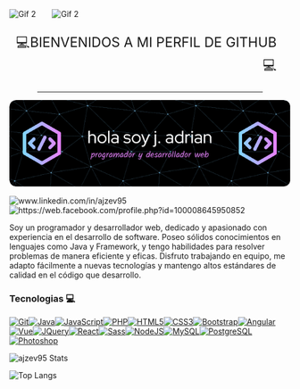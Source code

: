 <div style="overflow: hidden;">
    <img src="https://media.giphy.com/media/v1.Y2lkPTc5MGI3NjExb3NmMHVlbG84NDF4OGM5N3JlMnJ0MTA3Nmk3M2h3ZGhkN292ODh3dSZlcD12MV9zdGlja2Vyc19zZWFyY2gmY3Q9cw/13xxoHrXk4Rrdm/giphy.gif" class="gif" alt="Gif 2" style="margin-right: 25px; margin-top: -100px;">
    <img src="https://media.giphy.com/media/v1.Y2lkPTc5MGI3NjExb3NmMHVlbG84NDF4OGM5N3JlMnJ0MTA3Nmk3M2h3ZGhkN292ODh3dSZlcD12MV9zdGlja2Vyc19zZWFyY2gmY3Q9cw/13xxoHrXk4Rrdm/giphy.gif" class="gif" alt="Gif 2" style="margin-right: 25px; margin-top: -100px;">
    <p style="font-size: 24px; text-align: right; margin-top: 25px; margin-right: 25px;">💻BIENVENIDOS A MI PERFIL DE GITHUB💻</p>
    <hr style="clear:both; width: 80%; margin: 0 auto;">
</div>

![ajzev95 Stats](banner-github.png)
<div id="badges">
  <img src="https://img.shields.io/badge/LinkedIn-blue?style=for-the-badge&logo=linkedin&logoColor=white" alt="www.linkedin.com/in/ajzev95"/>
  <img src="https://img.shields.io/badge/Facebook-blue?style=for-the-badge&logo=facebook&logoColor=white" alt="https://web.facebook.com/profile.php?id=100008645950852"/>
</div>















Soy un programador y desarrollador web, dedicado y apasionado con experiencia en el desarrollo de software. Poseo sólidos conocimientos en lenguajes como Java y Framework, y tengo habilidades para resolver problemas de manera eficiente y eficas. Disfruto trabajando en equipo, me adapto fácilmente a nuevas tecnologías y mantengo altos estándares de calidad en el código que desarrollo.

### Tecnologias 💻 
<p align="left">
<a href="https://git-scm.com/" target="_blank" rel="noreferrer"><img src="https://raw.githubusercontent.com/danielcranney/readme-generator/main/public/icons/skills/git-colored.svg" width="36" height="36" alt="Git" /></a><a href="https://www.oracle.com/java/" target="_blank" rel="noreferrer"><img src="https://raw.githubusercontent.com/danielcranney/readme-generator/main/public/icons/skills/java-colored.svg" width="36" height="36" alt="Java" /></a><a href="https://developer.mozilla.org/en-US/docs/Web/JavaScript" target="_blank" rel="noreferrer"><img src="https://raw.githubusercontent.com/danielcranney/readme-generator/main/public/icons/skills/javascript-colored.svg" width="36" height="36" alt="JavaScript" /></a><a href="https://www.php.net/" target="_blank" rel="noreferrer"><img src="https://raw.githubusercontent.com/danielcranney/readme-generator/main/public/icons/skills/php-colored.svg" width="36" height="36" alt="PHP" /></a><a href="https://developer.mozilla.org/en-US/docs/Glossary/HTML5" target="_blank" rel="noreferrer"><img src="https://raw.githubusercontent.com/danielcranney/readme-generator/main/public/icons/skills/html5-colored.svg" width="36" height="36" alt="HTML5" /></a><a href="https://www.w3.org/TR/CSS/#css" target="_blank" rel="noreferrer"><img src="https://raw.githubusercontent.com/danielcranney/readme-generator/main/public/icons/skills/css3-colored.svg" width="36" height="36" alt="CSS3" /></a><a href="https://getbootstrap.com/" target="_blank" rel="noreferrer"><img src="https://raw.githubusercontent.com/danielcranney/readme-generator/main/public/icons/skills/bootstrap-colored.svg" width="36" height="36" alt="Bootstrap" /></a><a href="https://angular.io/" target="_blank" rel="noreferrer"><img src="https://raw.githubusercontent.com/danielcranney/readme-generator/main/public/icons/skills/angularjs-colored.svg" width="36" height="36" alt="Angular" /></a><a href="https://vuejs.org/" target="_blank" rel="noreferrer"><img src="https://raw.githubusercontent.com/danielcranney/readme-generator/main/public/icons/skills/vuejs-colored.svg" width="36" height="36" alt="Vue" /></a><a href="https://jquery.com/" target="_blank" rel="noreferrer"><img src="https://raw.githubusercontent.com/danielcranney/readme-generator/main/public/icons/skills/jquery-colored.svg" width="36" height="36" alt="JQuery" /></a><a href="https://reactjs.org/" target="_blank" rel="noreferrer"><img src="https://raw.githubusercontent.com/danielcranney/readme-generator/main/public/icons/skills/react-colored.svg" width="36" height="36" alt="React" /></a><a href="https://sass-lang.com/" target="_blank" rel="noreferrer"><img src="https://raw.githubusercontent.com/danielcranney/readme-generator/main/public/icons/skills/sass-colored.svg" width="36" height="36" alt="Sass" /></a><a href="https://nodejs.org/en/" target="_blank" rel="noreferrer"><img src="https://raw.githubusercontent.com/danielcranney/readme-generator/main/public/icons/skills/nodejs-colored.svg" width="36" height="36" alt="NodeJS" /></a><a href="https://www.mysql.com/" target="_blank" rel="noreferrer"><img src="https://raw.githubusercontent.com/danielcranney/readme-generator/main/public/icons/skills/mysql-colored.svg" width="36" height="36" alt="MySQL" /></a><a href="https://www.postgresql.org/" target="_blank" rel="noreferrer"><img src="https://raw.githubusercontent.com/danielcranney/readme-generator/main/public/icons/skills/postgresql-colored.svg" width="36" height="36" alt="PostgreSQL" /></a><a href="https://www.adobe.com/uk/products/photoshop.html" target="_blank" rel="noreferrer"><img src="https://raw.githubusercontent.com/danielcranney/readme-generator/main/public/icons/skills/photoshop-colored.svg" width="36" height="36" alt="Photoshop" /></a>
</p>

![ajzev95 Stats](https://github-readme-stats.vercel.app/api?username=ajzev95&include_all_commits=true&count_private=true&show_icons=true&line_height=20&theme=dark)    

![Top Langs](https://github-readme-stats.vercel.app/api/top-langs/?username=ajzev95&layout=compact&theme=dark)




<!--
**ajzev95/ajzev95** is a ✨ _special_ ✨ repository because its `README.md` (this file) appears on your GitHub profile.

Here are some ideas to get you started:

- 🔭 I’m currently working on ...
- 🌱 I’m currently learning ...
- 👯 I’m looking to collaborate on ...
- 🤔 I’m looking for help with ...
- 💬 Ask me about ...
- 📫 How to reach me: ...
- 😄 Pronouns: ...
- ⚡ Fun fact: ...
-->
